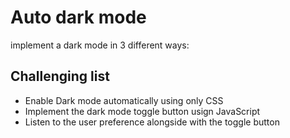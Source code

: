 # Auto dark mode

implement a dark mode in 3 different ways:

## Challenging list

- Enable Dark mode automatically using only CSS
- Implement the dark mode toggle button usign JavaScript
- Listen to the user preference alongside with the toggle button
